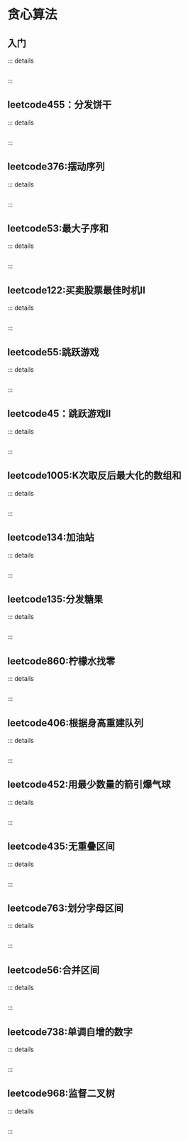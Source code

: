 # 贪心算法

## 入门

::: details

```md

```

:::

## leetcode455：分发饼干

::: details

```js

```

:::

## leetcode376:摆动序列

::: details

```js

```

:::

## leetcode53:最大子序和

::: details

```js

```

:::

## leetcode122:买卖股票最佳时机II

::: details

```js

```

:::

## leetcode55:跳跃游戏

::: details

```js

```

:::

## leetcode45：跳跃游戏II

::: details

```js

```

:::

## leetcode1005:K次取反后最大化的数组和

::: details

```js

```

:::

## leetcode134:加油站

::: details

```js

```

:::

## leetcode135:分发糖果

::: details

```js

```

:::

## leetcode860:柠檬水找零

::: details

```js

```

:::

## leetcode406:根据身高重建队列

::: details

```js

```

:::

## leetcode452:用最少数量的箭引爆气球

::: details

```js

```

:::

## leetcode435:无重叠区间

::: details

```js

```

:::

## leetcode763:划分字母区间

::: details

```js

```

:::

## leetcode56:合并区间

::: details

```js

```

:::

## leetcode738:单调自增的数字

::: details

```js

```

:::

## leetcode968:监督二叉树

::: details

```js

```

:::

